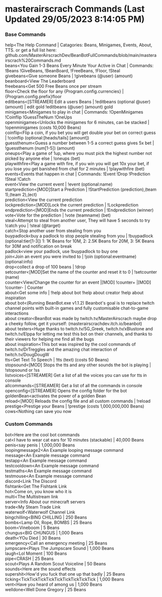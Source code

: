 # masterairscrach Commands (Last Updated 29/05/2023 8:14:05 PM)
### Base Commands
help<The Help Command | Catagories: Beans, Minigames, Events, About, TTS. or get a full list here: github.com/MasterAirscrachDev/BeanBotFullCommands/blob/main/masterairscrach%20Commands.md
 <br>beans<You Gain 1-3 Beans Every Minute Your Active in Chat | Commands: !Beans !GiveBeans, !BeanBoard, !FreeBeans, !Floor, !Steal
 <br>givebeans<Give someone Beans | !givebeans (@user) (amount)
 <br>beanboard<View The Leaderboard
 <br>freebeans<Get 500 Free Beans once per stream
 <br>floor<Check the floor for any {Program.config.currencies} | {Program.config.prefix}floor
 <br>editbeans<[STREAMER] Edit a users Beans | !editbeans (optional @user) (amount) | edit gold !editbeans (@user) (amount) gold
 <br>minigames<Minigames to play in chat | Commands: !OpenMinigames !Coinflip !GuessTheNum !OneUps
 <br>openminigames<Unlocks the minigames for 6 minutes, can be stacked | !openminigames (costs 10,000 Beans)
 <br>coinflip<Flip a coin, if you bet you will get double your bet on correct guess | !coinflip (optional:[heads/tails] [amount])
 <br>guessthenum<Guess a number between 1-5 a correct guess gives 5x bet | !guessthenum (num[1-5]) (amount)
 <br>oneups<Play a game of 1up, where you must pick the highest number not picked by anyone else | !oneups (bet)
 <br>playwithfire<Play a game with fire, if you win you will get 10x your bet, if you lose you get banished from chat for 2 minutes | !playwithfire (bet)
 <br>events<Events that happen in chat | Commands: !Event !Drop !Prediction !Steal !Catch
 <br>event<View the current event | !event (optional:name)
 <br>startprediction<[MOD]Start a Prediction | !StartPrediction (prediction),(team 1),(team 2),(ect)
 <br>prediction<View the current prediction
 <br>lockprediction<[MOD]Lock the current prediction | !Lockprediction
 <br>endprediction<[MOD]Ends the current prediction | !Endprediction (winner)
 <br>vote<Vote for the prediction | !vote (teamname) (bet)
 <br>steal<Attempt to steal from another user, They will have 5 seconds to try !catch you | !steal (@target)
 <br>catch<Stop another user from stealing from you
 <br>buypadlock<buy a padlock to stop people stealing from you | !buypadlock (optional:tier[1-3]) 1: 1K Beans for 10M, 2: 2.5K Beans for 20M, 3: 5K Beans for 30M and notification on break
 <br>padlock<view your padlock, use !buypadlock to buy one
 <br>join<Join an event you were invited to | !join (optional:eventname) (optional:info)
 <br>drop<collect a drop of 100 beans | !drop
 <br>setcounter<[MOD]Set the name of the counter and reset it to 0 | !setcounter (name)
 <br>counter<View/Change the counter for an event |[MOD] !counter+ |[MOD] !counter- | Counter
 <br>about<Get some info | !help about bot !help about creator !help about inspiration
 <br>about bot<(Running BeanBot.exe v1.1.2) Beanbot's goal is to replace twitch channel points with built-in games and fully customisable chat-to-game interactions
 <br>about creator<BeanBot was made by twitch.tv/MasterAirscrach maybe drop a cheeky follow, get it yourself: (masterairscrachdev.itch.io/beanbot)
 <br>about testers<Huge thanks to twitch.tv/5G_Greek, twitch.tv/xBlustone and twitch.tv/Elppa for letting me test this bot on their channels, and thanks to their viewers for helping me find all the bugs
 <br>about inspiration<This bot was inspired by the cool commands of twitch.tv/DrTreggles and the amazing chat interaction of twitch.tv/DougDougW
 <br>tts<Get Text To Speech | !tts (text) (costs 50 Beans)
 <br>stopsound<[MOD] Stops the tts and any other sounds the bot is playing | !stopsound or !ss
 <br>listvoices<[STREAMER] Get a list of all the voices you can use for tts in console
 <br>allcommands<[STREAMER] Get a list of all the commands in console
 <br>openconfig<[STREAMER] Opens the config folder for the bot
 <br>goldenBean<activates the power of a golden Bean
 <br>reload<[MOD] Reloads the config file and all custom commands | !reload
 <br>prestige<Prestige your Beans | !prestige (costs 1,000,000,000 Beans)
 <br>cows<Nothing can save you now
### Custom Commands
bot<Here are the cool bot commands
 <br>cat<I have to wear cat ears for 10 minutes (stackable) | 40,000 Beans
 <br>penis<say penis | 1,000,000 Beans
 <br>loopingmessage2<An Example looping message command
 <br>message<An Example message command
 <br>testapp<An Example message command
 <br>testcooldown<An Example message command
 <br>testmaths<An Example message command
 <br>testmouse<An Example message command
 <br>discord<Link The Discord
 <br>fishtank<Get The Fishtank Link
 <br>hot<Come on, you know who it is
 <br>multi<The Multistream link
 <br>server<Info About our minecraft servers
 <br>trade<My Steam Trade Link
 <br>waterwolf<Waterwolf Channel Link
 <br>bingchilling<BING CHILLING | 250 Beans
 <br>bombs<Lamp Oil, Rope, BOMBS | 25 Beans
 <br>boom<Vineboom | 5 Beans
 <br>chungus<BIG CHUNGUS | 1,000 Beans
 <br>death<YOu Died | 30 Beans
 <br>emergency<Call an emergency meeting | 25 Beans
 <br>jumpscare<Plays The Jumpscare Sound | 1,000 Beans
 <br>laugh<Lol Moment | 100 Beans
 <br>pipe<CRASH | 25 Beans
 <br>scout<Plays A Random Scout Voiceline | 50 Beans
 <br>sounds<Here are the sound effects
 <br>supershit<How'd you fuck that one up that badly | 25 Beans
 <br>ticking<TickTickTickTickTickTickTickTickTick | 1,000 Beans
 <br>vent<Have you heard of among us | 1,000 Beans
 <br>welldone<Well Done Gregory | 25 Beans
 <br>